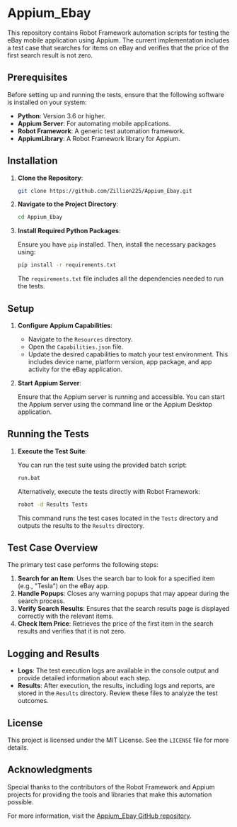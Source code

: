 
# Appium_Ebay

This repository contains Robot Framework automation scripts for testing the eBay mobile application using Appium. The current implementation includes a test case that searches for items on eBay and verifies that the price of the first search result is not zero.

## Prerequisites

Before setting up and running the tests, ensure that the following software is installed on your system:

- **Python**: Version 3.6 or higher.
- **Appium Server**: For automating mobile applications.
- **Robot Framework**: A generic test automation framework.
- **AppiumLibrary**: A Robot Framework library for Appium.

## Installation

1. **Clone the Repository**:

   ```bash
   git clone https://github.com/Zillion225/Appium_Ebay.git
   ```

2. **Navigate to the Project Directory**:

   ```bash
   cd Appium_Ebay
   ```

3. **Install Required Python Packages**:

   Ensure you have `pip` installed. Then, install the necessary packages using:

   ```bash
   pip install -r requirements.txt
   ```

   The `requirements.txt` file includes all the dependencies needed to run the tests.

## Setup

1. **Configure Appium Capabilities**:

   - Navigate to the `Resources` directory.
   - Open the `Capabilities.json` file.
   - Update the desired capabilities to match your test environment. This includes device name, platform version, app package, and app activity for the eBay application.

2. **Start Appium Server**:

   Ensure that the Appium server is running and accessible. You can start the Appium server using the command line or the Appium Desktop application.

## Running the Tests

1. **Execute the Test Suite**:

   You can run the test suite using the provided batch script:

   ```bash
   run.bat
   ```

   Alternatively, execute the tests directly with Robot Framework:

   ```bash
   robot -d Results Tests
   ```

   This command runs the test cases located in the `Tests` directory and outputs the results to the `Results` directory.

## Test Case Overview

The primary test case performs the following steps:

1. **Search for an Item**: Uses the search bar to look for a specified item (e.g., "Tesla") on the eBay app.
2. **Handle Popups**: Closes any warning popups that may appear during the search process.
3. **Verify Search Results**: Ensures that the search results page is displayed correctly with the relevant items.
4. **Check Item Price**: Retrieves the price of the first item in the search results and verifies that it is not zero.

## Logging and Results

- **Logs**: The test execution logs are available in the console output and provide detailed information about each step.
- **Results**: After execution, the results, including logs and reports, are stored in the `Results` directory. Review these files to analyze the test outcomes.

## License

This project is licensed under the MIT License. See the `LICENSE` file for more details.

## Acknowledgments

Special thanks to the contributors of the Robot Framework and Appium projects for providing the tools and libraries that make this automation possible.

For more information, visit the [Appium_Ebay GitHub repository](https://github.com/Zillion225/Appium_Ebay).
